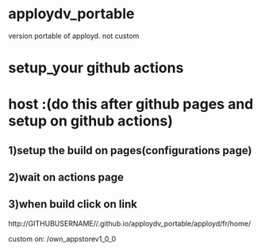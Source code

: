 # apploydv_portable
version portable of apployd. not custom
# setup_your github actions
# host :(do this after github pages and setup on github actions)
## 1)setup the build on pages(configurations page)
## 2)wait on actions page
## 3)when build click on link 

http://GITHUBUSERNAME//.github.io/apploydv_portable/apployd/fr/home/

custom on: /own_appstorev1_0_0
